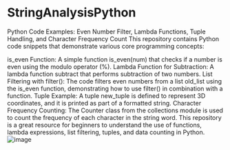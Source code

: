 # StringAnalysisPython
Python Code Examples: Even Number Filter, Lambda Functions, Tuple Handling, and Character Frequency Count
This repository contains Python code snippets that demonstrate various core programming concepts:

is_even Function: A simple function is_even(num) that checks if a number is even using the modulo operator (%).
Lambda Function for Subtraction: A lambda function subtract that performs subtraction of two numbers.
List Filtering with filter(): The code filters even numbers from a list old_list using the is_even function, demonstrating how to use filter() in combination with a function.
Tuple Example: A tuple new_tuple is defined to represent 3D coordinates, and it is printed as part of a formatted string.
Character Frequency Counting: The Counter class from the collections module is used to count the frequency of each character in the string word.
This repository is a great resource for beginners to understand the use of functions, lambda expressions, list filtering, tuples, and data counting in Python.
![image](https://github.com/user-attachments/assets/6832ec05-ad51-4d67-b5ea-8cf6cebb7b19)
